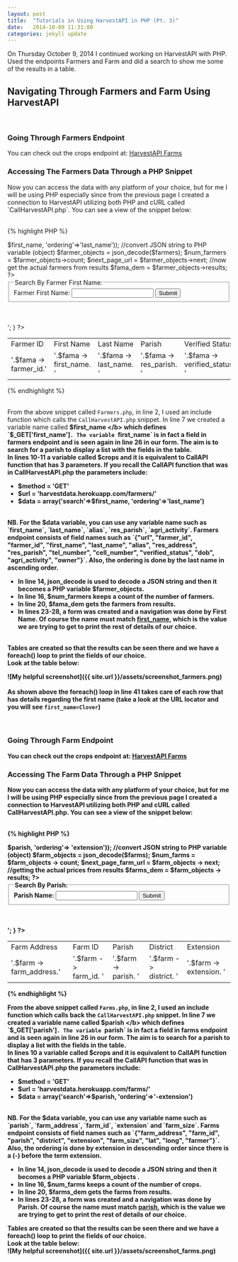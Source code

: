 ```yaml
---
layout: post
title:  "Tutorials in Using HarvestAPI in PHP (Pt. 3)"
date:   2014-10-09 11:31:00
categories: jekyll update
---
```


On Thursday October 9, 2014 I continued working on HarvestAPI with PHP. Used the endpoints Farmers and Farm 
and did a search to show me some of the results in a table. <br/>

<h2> <b> Navigating Through Farmers and Farm Using HarvestAPI </b> </h2> 
<br/>

<h3> <b> Going Through Farmers Endpoint </b> </h3>
You can check out the crops endpoint at: <a href="http://harvestdata.herokuapp.com/farmers/"> HarvestAPI Farms </a>

<h3> <b> Accessing The Farmers Data Through a PHP Snippet </b> </h3> 
Now you can access the data with any platform of your choice, but for me I will be using PHP especially since
from the previous page I created a connection to HarvestAPI utilizing both PHP and cURL called `CallHarvestAPI.php`. 
You can see a view of the snippet below: 
<br/><br/>

{% highlight PHP %}
<?php
	include("CallHarvestAPI.php");
		
	/*---------------------------------------------------------------------------------------*/
	/*---------------------------------- Farmer Details -------------------------------------*/
	/*---------------------------------------------------------------------------------------*/
	$first_name = $_GET['first_name'];

	//call farmers resource to return string
	$farmers = CallAPI('GET', 'harvestdata.herokuapp.com/farmers/', 
					array('search'=>$first_name, 'ordering'=>'last_name'));
		
	//convert JSON string to PHP variable (object)
	$farmer_objects = json_decode($farmers);

	$num_farmers = $farmer_objects->count;
	$next_page_url  = $farmer_objects->next;
		
	//now get the actual farmers from results
	$fama_dem = $farmer_objects->results;		
?>
		
<form action="farmers.php" method="get">
	<fieldset>
		<legend> Search By Farmer First Name: </legend>	
		Farmer First Name: <input type="text" name = "first_name"/> <input type="submit"/>		
	</fieldset>
</form>
<br />
<br />	
<table>
	<tr>
		<td> Farmer ID </td>	
		<td> First Name </td>
		<td> Last Name </td>
		<td> Parish </td>
		<td> Verified Status </td>			
	</tr>			
			
<?php
	foreach ($fama_dem as $fama) {
		echo '<tr>
					<td>'.$fama -> farmer_id.'</td>
					<td>'.$fama -> first_name. '</td>
					<td>'.$fama -> last_name. '</td>
					<td>'.$fama -> res_parish. '</td>
					<td>'.$fama -> verified_status. '</td>
				</tr>';
	}
?>
</table>
{% endhighlight %}
<br/><br/>

From the above snippet called `Farmers.php`, in line 2, I used an include function which calls the `CallHarvestAPI.php` snippet. 
In line 7 we created a variable name called <b> $first_name </b> which defines `$_GET['first_name']`. The variable `first_name` 
is in fact a field in farmers endpoint and is seen again in line 26 in our form. The aim is to search for a parish to display a 
list with the fields in the table. 
<br/>
In lines 10-11 a variable called $crops and it is equivalent to CallAPI function that has 3 parameters. If you recall the CallAPI 
function that was in CallHarvestAPI.php the parameters include:
<ul>
	<li> $method = 'GET' </li>
	<li> $url = 'harvestdata.herokuapp.com/farmers/'</li>
	<li> $data = array('search'=>$first_name, 'ordering'=>'last_name') </li>
</ul>
<br/>
NB. For the $data variable, you can use any variable name such as `first_name`, `last_name`, `alias`, `res_parish`, `agri_activity`.
Farmers endpoint consists of field names such as `{"url", "farmer_id", "farmer_id", "first_name", "last_name", "alias", 
"res_address", "res_parish", "tel_number", "cell_number", "verified_status", "dob", "agri_activity", "owner"}`. Also, the ordering 
is done by the last name in ascending order.

<ul>
	<li> 
		In line 14, json_decode is used to decode a JSON string and then it becomes a PHP variable  <b>$farmer_objects</b>. 
	</li>
	<li> 
		In line 16, <b>$num_farmers</b> keeps a count of the number of farmers. 
	</li>
	<li> 
		In line 20, <b> $fama_dem </b> gets the farmers from results.	
	</li>
	<li>
		In lines 23-28, a form was created and a navigation was done by First Name. Of course the name must match 
		<b><u>first_name</u></b>, which is the value we are trying to get to print the rest of details of our choice. 
	</li>
</ul>
<br/>
Tables are created so that the results can be seen there and we have a foreach() loop to print the fields of our choice.<br />
Look at the table below: <br/>

![My helpful screenshot]({{ site.url }}/assets/screenshot_farmers.png)
<br/><br/>
As shown above the foreach() loop in line 41 takes care of each row that has details regarding the first name (take a look at 
the URL locator and you will see `first_name=Clover`)
<br/><br/><br/>

<h3> <b> Going Through Farm Endpoint </b> </h3>
You can check out the crops endpoint at: <a href="http://harvestdata.herokuapp.com/farms/"> HarvestAPI Farms </a> <br/>

<h3> <b> Accessing The Farm Data Through a PHP Snippet </b> </h3>
Now you can access the data with any platform of your choice, but for me I will be using PHP especially since from the previous page
I created a connection to HarvestAPI utilizing both PHP and cURL called CallHarvestAPI.php. You can see a view of the snippet below:
<br/><br/>

{% highlight PHP %}
<?php
	include("CallHarvestAPI.php");

	/*---------------------------------------------------------------------*/
	/*--------------------------- Farm Details ----------------------------*/
	/*---------------------------------------------------------------------*/
		
	$parish = $_GET['parish'];
		
	// call farms resource to return string
	$farms = CallAPI('GET', 'harvestdata.herokuapp.com/farms/', 
				array('search'=> $parish, 'ordering'=> 'extension'));

	//convert JSON string to PHP variable (object)
	$farm_objects = json_decode($farms);

	$num_farms = $farm_objects -> count;
	$next_page_farm_url = $farm_objects -> next;

	//getting the actual prices from results
	$farms_dem = $farm_objects -> results;
?>

<form action="farms.php" method="get">
	<fieldset>
		<legend> Search By Parish: </legend>	
		Parish Name: <input type="text" name = "parish"/> <input type="submit"/>		
	</fieldset>
</form>
<br />
<br />
<table>
	<tr>
		<td> Farm Address </td>
		<td> Farm ID </td>	
		<td> Parish </td>
		<td> District </td>
		<td> Extension </td>
	</tr>

<?php
foreach($farms_dem as $farm)
{
	echo '<tr>
		<td>'.$farm -> farm_address.'</td>
		<td>'.$farm -> farm_id. '</td>
		<td>'.$farm -> parish. '</td>
		<td>'.$farm -> district. '</td>
		<td>'.$farm -> extension. '</td>
	</tr>';	
}
?>
</table>

{% endhighlight %}

From the above snippet called `Farms.php`, in line 2, I used an include function which calls back the `CallHarvestAPI.php` snippet.
In line 7 we created a variable name called <b> $parish </b> which defines `$_GET['parish']`. The variable `parish` is in fact 
a field in farms endpoint and is seen again in line 26 in our form. The aim is to search for a parish to display a list with the 
fields in the table.
<br/>
In lines 10 a variable called $crops and it is equivalent to CallAPI function that has 3 parameters. 
If you recall the CallAPI function that was in CallHarvestAPI.php the parameters include:
<ul>
	<li> $method = 'GET' </li>
	<li> $url = 'harvestdata.herokuapp.com/farms/'</li>
	<li> $data = array('search'=>$parish, 'ordering'=>'-extension') </li>
</ul>
<br/>
NB. For the <b>$data</b> variable, you can use any variable name such as `parish`, `farm_address`, `farm_id`, `extension` and 
`farm_size`. Farms endpoint consists of field names such as `{"farm_address", "farm_id", "parish", "district", "extension", 
"farm_size", "lat", "long", "farmer"}`. Also, the ordering is done by extension in descending order since there is a (-) 
before the term extension.

<ul>
	<li> In line 14, json_decode is used to decode a JSON string and then it becomes a PHP variable <b> $farm_objects </b>. </li>
	<li> In line 16, $num_farms keeps a count of the number of crops. </li>
	<li> In line 20, $farms_dem gets the farms from results. </li>
	<li> In lines 23-28, a form was created and a navigation was done by Parish. Of course the name must match 
	     <b><u>parish</u></b>, which is the value we are trying to get to print the rest of details of our choice. 
	</li>
</ul>

Tables are created so that the results can be seen there and we have a foreach() loop to print the fields of our choice.<br />
Look at the table below: <br/>
![My helpful screenshot]({{ site.url }}/assets/screenshot_farms.png)
<br/><br/>